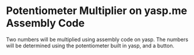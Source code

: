 # Potentiometer Multiplier on yasp.me Assembly Code
Two numbers will be multiplied using assembly code on yasp. The numbers will be determined using the potentiometer built in yasp, and a button.

